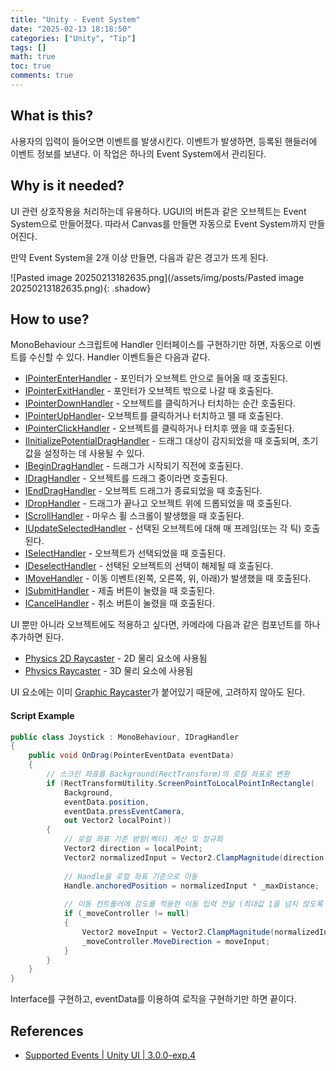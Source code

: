 ```yaml
---
title: "Unity - Event System"
date: "2025-02-13 18:18:50"
categories: ["Unity", "Tip"]
tags: []
math: true
toc: true
comments: true
---
```


## What is this?

사용자의 입력이 들어오면 이벤트를 발생시킨다. 이벤트가 발생하면, 등록된 핸들러에 이벤트 정보를 보낸다. 이 작업은 하나의 Event System에서 관리된다.

## Why is it needed?

UI 관련 상호작용을 처리하는데 유용하다. UGUI의 버튼과 같은 오브젝트는 Event System으로 만들어졌다. 따라서 Canvas를 만들면 자동으로 Event System까지 만들어진다.

만약 Event System을 2개 이상 만들면, 다음과 같은 경고가 뜨게 된다.

![Pasted image 20250213182635.png](/assets/img/posts/Pasted image 20250213182635.png){: .shadow}

## How to use?

MonoBehaviour 스크립트에 Handler 인터페이스를 구현하기만 하면, 자동으로 이벤트를 수신할 수 있다. Handler 이벤트들은 다음과 같다.

- [IPointerEnterHandler](https://docs.unity3d.com/Packages/com.unity.ugui@3.0/api/UnityEngine.EventSystems.IPointerEnterHandler.html) - 포인터가 오브젝트 안으로 들어올 때 호출된다.
- [IPointerExitHandler](https://docs.unity3d.com/Packages/com.unity.ugui@3.0/api/UnityEngine.EventSystems.IPointerExitHandler.html) - 포인터가 오브젝트 밖으로 나갈 때 호출된다.
- [IPointerDownHandler](https://docs.unity3d.com/Packages/com.unity.ugui@3.0/api/UnityEngine.EventSystems.IPointerDownHandler.html) - 오브젝트를 클릭하거나 터치하는 순간 호출된다.
- [IPointerUpHandler](https://docs.unity3d.com/Packages/com.unity.ugui@3.0/api/UnityEngine.EventSystems.IPointerUpHandler.html)- 오브젝트를 클릭하거나 터치하고 뗄 때 호출된다.
- [IPointerClickHandler](https://docs.unity3d.com/Packages/com.unity.ugui@3.0/api/UnityEngine.EventSystems.IPointerClickHandler.html) -  오브젝트를 클릭하거나 터치후 똈을 때 호출된다.
- [IInitializePotentialDragHandler](https://docs.unity3d.com/Packages/com.unity.ugui@3.0/api/UnityEngine.EventSystems.IInitializePotentialDragHandler.html) - 드래그 대상이 감지되었을 때 호출되며, 초기값을 설정하는 데 사용될 수 있다.
- [IBeginDragHandler](https://docs.unity3d.com/Packages/com.unity.ugui@3.0/api/UnityEngine.EventSystems.IBeginDragHandler.html) - 드래그가 시작되기 직전에 호출된다.
- [IDragHandler](https://docs.unity3d.com/Packages/com.unity.ugui@3.0/api/UnityEngine.EventSystems.IDragHandler.html) - 오브젝트를 드래그 중이라면 호출된다.
- [IEndDragHandler](https://docs.unity3d.com/Packages/com.unity.ugui@3.0/api/UnityEngine.EventSystems.IEndDragHandler.html) - 오브젝트 드래그가 종료되었을 때 호출된다.
- [IDropHandler](https://docs.unity3d.com/Packages/com.unity.ugui@3.0/api/UnityEngine.EventSystems.IDropHandler.html) - 드래그가 끝나고 오브젝트 위에 드롭되었을 때 호출된다.
- [IScrollHandler](https://docs.unity3d.com/Packages/com.unity.ugui@3.0/api/UnityEngine.EventSystems.IScrollHandler.html) - 마우스 휠 스크롤이 발생했을 때 호출된다.
- [IUpdateSelectedHandler](https://docs.unity3d.com/Packages/com.unity.ugui@3.0/api/UnityEngine.EventSystems.IUpdateSelectedHandler.html) - 선택된 오브젝트에 대해 매 프레임(또는 각 틱) 호출된다.
- [ISelectHandler](https://docs.unity3d.com/Packages/com.unity.ugui@3.0/api/UnityEngine.EventSystems.ISelectHandler.html) - 오브젝트가 선택되었을 때 호출된다.
- [IDeselectHandler](https://docs.unity3d.com/Packages/com.unity.ugui@3.0/api/UnityEngine.EventSystems.IDeselectHandler.html) - 선택된 오브젝트의 선택이 해제될 때 호출된다.
- [IMoveHandler](https://docs.unity3d.com/Packages/com.unity.ugui@3.0/api/UnityEngine.EventSystems.IMoveHandler.html) - 이동 이벤트(왼쪽, 오른쪽, 위, 아래)가 발생했을 때 호출된다.
- [ISubmitHandler](https://docs.unity3d.com/Packages/com.unity.ugui@3.0/api/UnityEngine.EventSystems.ISubmitHandler.html) - 제출 버튼이 눌렸을 때 호출된다.
- [ICancelHandler](https://docs.unity3d.com/Packages/com.unity.ugui@3.0/api/UnityEngine.EventSystems.ICancelHandler.html) - 취소 버튼이 눌렸을 때 호출된다.

UI 뿐만 아니라 오브젝트에도 적용하고 싶다면, 카메라에 다음과 같은 컴포넌트를 하나 추가하면 된다.

- [Physics 2D Raycaster](https://docs.unity3d.com/Packages/com.unity.ugui@3.0/manual/script-Physics2DRaycaster.html) - 2D 물리 요소에 사용됨
- [Physics Raycaster](https://docs.unity3d.com/Packages/com.unity.ugui@3.0/manual/script-PhysicsRaycaster.html) - 3D 물리 요소에 사용됨

UI 요소에는 이미 [Graphic Raycaster](https://docs.unity3d.com/Packages/com.unity.ugui@3.0/manual/script-GraphicRaycaster.html)가 붙어있기 때문에, 고려하지 않아도 된다.

#### Script Example

```c#
public class Joystick : MonoBehaviour, IDragHandler
{
    public void OnDrag(PointerEventData eventData)
    {
        // 스크린 좌표를 Background(RectTransform)의 로컬 좌표로 변환
        if (RectTransformUtility.ScreenPointToLocalPointInRectangle(
            Background, 
            eventData.position, 
            eventData.pressEventCamera, 
            out Vector2 localPoint))
        {
            // 로컬 좌표 기준 방향(벡터) 계산 및 정규화
            Vector2 direction = localPoint;
            Vector2 normalizedInput = Vector2.ClampMagnitude(direction / _maxDistance, 1f);
            
            // Handle을 로컬 좌표 기준으로 이동
            Handle.anchoredPosition = normalizedInput * _maxDistance;
            
            // 이동 컨트롤러에 감도를 적용한 이동 입력 전달 (최대값 1을 넘지 않도록 Clamp)
            if (_moveController != null)
            {
                Vector2 moveInput = Vector2.ClampMagnitude(normalizedInput * Sensitivity, 1f);
                _moveController.MoveDirection = moveInput;
            }
        }
    }
}
```

Interface를 구현하고, eventData를 이용하여 로직을 구현하기만 하면 끝이다.

## References

- [Supported Events \| Unity UI \| 3.0.0-exp.4](https://docs.unity3d.com/Packages/com.unity.ugui@3.0/manual/SupportedEvents.html)